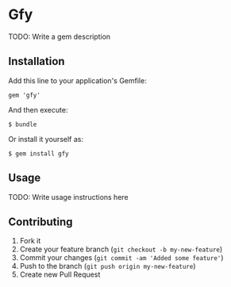 # Gfy

TODO: Write a gem description

## Installation

Add this line to your application's Gemfile:

    gem 'gfy'

And then execute:

    $ bundle

Or install it yourself as:

    $ gem install gfy

## Usage

TODO: Write usage instructions here

## Contributing

1. Fork it
2. Create your feature branch (`git checkout -b my-new-feature`)
3. Commit your changes (`git commit -am 'Added some feature'`)
4. Push to the branch (`git push origin my-new-feature`)
5. Create new Pull Request

